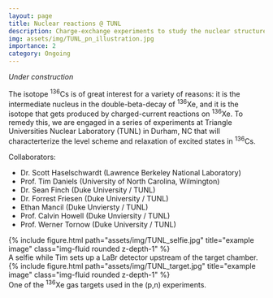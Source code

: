 ```yaml
---
layout: page
title: Nuclear reactions @ TUNL
description: Charge-exchange experiments to study the nuclear structure of <sup>136</sup>Cs
img: assets/img/TUNL_pn_illustration.jpg
importance: 2
category: Ongoing
---
```


<i>Under construction</i>

The isotope <sup>136</sup>Cs is of great interest for a variety of reasons: it is the intermediate nucleus in the double-beta-decay of <sup>136</sup>Xe, and it is the isotope that gets produced by charged-current reactions on <sup>136</sup>Xe. To remedy this, we are engaged in a series of experiments at Triangle Universities Nuclear Laboratory (TUNL) in Durham, NC that will characterterize the level scheme and relaxation of excited states in <sup>136</sup>Cs.

Collaborators:
<ul>
    <li>Dr. Scott Haselschwardt (Lawrence Berkeley National Laboratory)</li>
    <li>Prof. Tim Daniels (University of North Carolina, Wilmington)</li>
    <li>Dr. Sean Finch (Duke University / TUNL)</li>
    <li>Dr. Forrest Friesen (Duke University / TUNL)</li>
    <li>Ethan Mancil (Duke Unviersty / TUNL)</li>
    <li>Prof. Calvin Howell (Duke Unviersity / TUNL)</li>
    <li>Prof. Werner Tornow (Duke University / TUNL)</li>
</ul>

<div class="row">
    <div class="col-sm mt-3 mt-md-0">
        {% include figure.html path="assets/img/TUNL_selfie.jpg" title="example image" class="img-fluid rounded z-depth-1" %}
    </div>
</div>
<div class="caption">
    A selfie while Tim sets up a LaBr detector upstream of the target chamber.
</div>


<div class="row">
    <div class="col-sm mt-3 mt-md-0">
        {% include figure.html path="assets/img/TUNL_target.jpg" title="example image" class="img-fluid rounded z-depth-1" %}
    </div>
</div>
<div class="caption">
    One of the <sup>136</sup>Xe gas targets used in the (p,n) experiments. 
</div>
